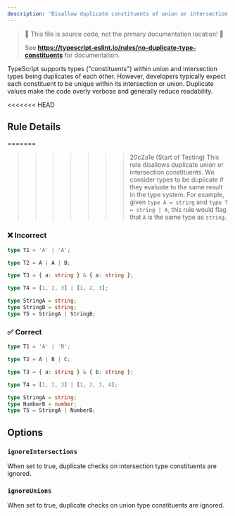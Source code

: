```yaml
---
description: 'Disallow duplicate constituents of union or intersection types.'
---
```


> 🛑 This file is source code, not the primary documentation location! 🛑
>
> See **https://typescript-eslint.io/rules/no-duplicate-type-constituents** for documentation.

TypeScript supports types ("constituents") within union and intersection types being duplicates of each other.
However, developers typically expect each constituent to be unique within its intersection or union.
Duplicate values make the code overly verbose and generally reduce readability.

<<<<<<< HEAD
## Rule Details

=======
>>>>>>> 20c2a1e (Start of Testing)
This rule disallows duplicate union or intersection constituents.
We consider types to be duplicate if they evaluate to the same result in the type system.
For example, given `type A = string` and `type T = string | A`, this rule would flag that `A` is the same type as `string`.

<!--tabs-->

### ❌ Incorrect

```ts
type T1 = 'A' | 'A';

type T2 = A | A | B;

type T3 = { a: string } & { a: string };

type T4 = [1, 2, 3] | [1, 2, 3];

type StringA = string;
type StringB = string;
type T5 = StringA | StringB;
```

### ✅ Correct

```ts
type T1 = 'A' | 'B';

type T2 = A | B | C;

type T3 = { a: string } & { b: string };

type T4 = [1, 2, 3] | [1, 2, 3, 4];

type StringA = string;
type NumberB = number;
type T5 = StringA | NumberB;
```

## Options

### `ignoreIntersections`

When set to true, duplicate checks on intersection type constituents are ignored.

### `ignoreUnions`

When set to true, duplicate checks on union type constituents are ignored.
